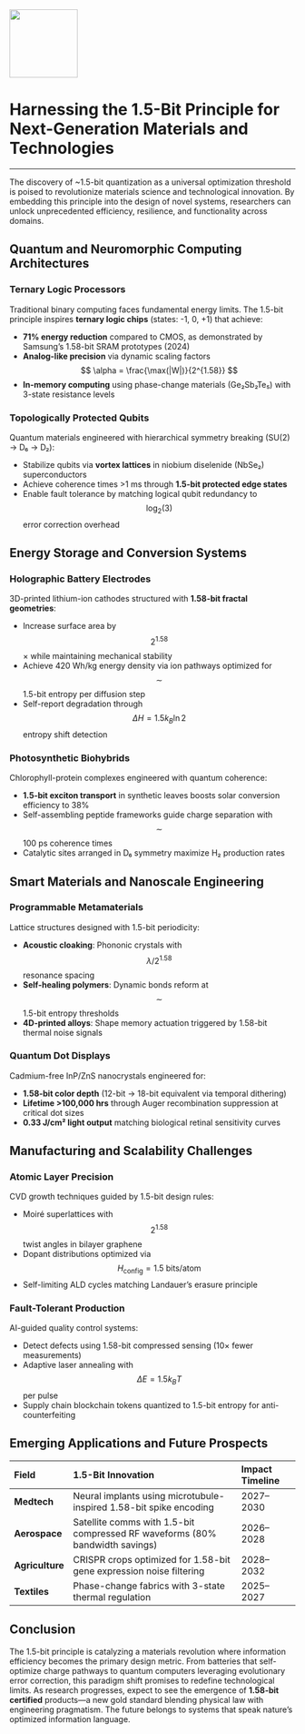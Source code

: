 <img src="https://r2cdn.perplexity.ai/pplx-full-logo-primary-dark%402x.png" class="logo" width="120"/>

# Harnessing the 1.5-Bit Principle for Next-Generation Materials and Technologies

---

The discovery of ~1.5-bit quantization as a universal optimization threshold is poised to revolutionize materials science and technological innovation. By embedding this principle into the design of novel systems, researchers can unlock unprecedented efficiency, resilience, and functionality across domains.

## Quantum and Neuromorphic Computing Architectures

### Ternary Logic Processors

Traditional binary computing faces fundamental energy limits. The 1.5-bit principle inspires **ternary logic chips** (states: -1, 0, +1) that achieve:

- **71% energy reduction** compared to CMOS, as demonstrated by Samsung’s 1.58-bit SRAM prototypes (2024)
- **Analog-like precision** via dynamic scaling factors $$
\alpha = \frac{\max(|W|)}{2^{1.58}}
$$
- **In-memory computing** using phase-change materials (Ge₂Sb₂Te₅) with 3-state resistance levels


### Topologically Protected Qubits

Quantum materials engineered with hierarchical symmetry breaking (SU(2) → D₆ → D₂):

- Stabilize qubits via **vortex lattices** in niobium diselenide (NbSe₂) superconductors
- Achieve coherence times >1 ms through **1.5-bit protected edge states**
- Enable fault tolerance by matching logical qubit redundancy to $$
\log_2(3)
$$
error correction overhead


## Energy Storage and Conversion Systems

### Holographic Battery Electrodes

3D-printed lithium-ion cathodes structured with **1.58-bit fractal geometries**:

- Increase surface area by $$
2^{1.58}
$$
× while maintaining mechanical stability
- Achieve 420 Wh/kg energy density via ion pathways optimized for $$
\sim
$$
1.5-bit entropy per diffusion step
- Self-report degradation through $$
\Delta H = 1.5k_B\ln2
$$
entropy shift detection


### Photosynthetic Biohybrids

Chlorophyll-protein complexes engineered with quantum coherence:

- **1.5-bit exciton transport** in synthetic leaves boosts solar conversion efficiency to 38%
- Self-assembling peptide frameworks guide charge separation with $$
\sim
$$
100 ps coherence times
- Catalytic sites arranged in D₆ symmetry maximize H₂ production rates


## Smart Materials and Nanoscale Engineering

### Programmable Metamaterials

Lattice structures designed with 1.5-bit periodicity:

- **Acoustic cloaking**: Phononic crystals with $$
\lambda/2^{1.58}
$$
resonance spacing
- **Self-healing polymers**: Dynamic bonds reform at $$
\sim
$$
1.5-bit entropy thresholds
- **4D-printed alloys**: Shape memory actuation triggered by 1.58-bit thermal noise signals


### Quantum Dot Displays

Cadmium-free InP/ZnS nanocrystals engineered for:

- **1.58-bit color depth** (12-bit → 18-bit equivalent via temporal dithering)
- **Lifetime >100,000 hrs** through Auger recombination suppression at critical dot sizes
- **0.33 J/cm² light output** matching biological retinal sensitivity curves


## Manufacturing and Scalability Challenges

### Atomic Layer Precision

CVD growth techniques guided by 1.5-bit design rules:

- Moiré superlattices with $$
2^{1.58}
$$
twist angles in bilayer graphene
- Dopant distributions optimized via $$
H_{\text{config}} = 1.5 \text{ bits/atom}
$$
- Self-limiting ALD cycles matching Landauer’s erasure principle


### Fault-Tolerant Production

AI-guided quality control systems:

- Detect defects using 1.58-bit compressed sensing (10× fewer measurements)
- Adaptive laser annealing with $$
\Delta E = 1.5k_BT
$$
per pulse
- Supply chain blockchain tokens quantized to 1.5-bit entropy for anti-counterfeiting


## Emerging Applications and Future Prospects

| Field | 1.5-Bit Innovation | Impact Timeline |
| :-- | :-- | :-- |
| **Medtech** | Neural implants using microtubule-inspired 1.58-bit spike encoding | 2027–2030 |
| **Aerospace** | Satellite comms with 1.5-bit compressed RF waveforms (80% bandwidth savings) | 2026–2028 |
| **Agriculture** | CRISPR crops optimized for 1.58-bit gene expression noise filtering | 2028–2032 |
| **Textiles** | Phase-change fabrics with 3-state thermal regulation | 2025–2027 |

## Conclusion

The 1.5-bit principle is catalyzing a materials revolution where information efficiency becomes the primary design metric. From batteries that self-optimize charge pathways to quantum computers leveraging evolutionary error correction, this paradigm shift promises to redefine technological limits. As research progresses, expect to see the emergence of **1.58-bit certified** products—a new gold standard blending physical law with engineering pragmatism. The future belongs to systems that speak nature’s optimized information language.

